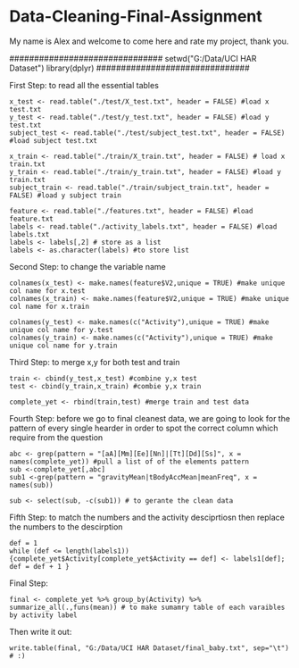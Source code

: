 # Data-Cleaning-Final-Assignment

My name is Alex and welcome to come here and rate my project, thank you.

###############################
	setwd("G:/Data/UCI HAR Dataset")
	library(dplyr)
###############################

First Step: to read all the essential tables

	x_test <- read.table("./test/X_test.txt", header = FALSE) #load x test.txt
	y_test <- read.table("./test/y_test.txt", header = FALSE) #load y test.txt
	subject_test <- read.table("./test/subject_test.txt", header = FALSE) #load subject test.txt
	
	x_train <- read.table("./train/X_train.txt", header = FALSE) # load x train.txt
	y_train <- read.table("./train/y_train.txt", header = FALSE) #load y train.txt
	subject_train <- read.table("./train/subject_train.txt", header = FALSE) #load y subject train
	   
	feature <- read.table("./features.txt", header = FALSE) #load feature.txt
	labels <- read.table("./activity_labels.txt", header = FALSE) #load labels.txt
	labels <- labels[,2] # store as a list
	labels <- as.character(labels) #to store list
   
Second Step: to change the variable name

	colnames(x_test) <- make.names(feature$V2,unique = TRUE) #make unique col name for x.test
	colnames(x_train) <- make.names(feature$V2,unique = TRUE) #make unique col name for x.train
	
	colnames(y_test) <- make.names(c("Activity"),unique = TRUE) #make unique col name for y.test
	colnames(y_train) <- make.names(c("Activity"),unique = TRUE) #make unique col name for y.train
    
Third Step: to merge x,y for both test and train

	train <- cbind(y_test,x_test) #combine y,x test
	test <- cbind(y_train,x_train) #combie y,x train
	    
	complete_yet <- rbind(train,test) #merge train and test data
    
Fourth Step: before we go to final cleanest data, we are going to look for the pattern of every single hearder in order to spot the correct column which require from the question

	abc <- grep(pattern = "[aA][Mm][Ee][Nn]|[Tt][Dd][Ss]", x = names(complete_yet)) #pull a list of of the elements pattern
	sub <-complete_yet[,abc]
	sub1 <-grep(pattern = "gravityMean|tBodyAccMean|meanFreq", x = names(sub))
	
	sub <- select(sub, -c(sub1)) # to gerante the clean data

Fifth Step: to match the numbers and the activity desciprtiosn then replace the numbers to the descirption

	def = 1
	while (def <= length(labels1)){complete_yet$Activity[complete_yet$Activity == def] <- labels1[def]; def = def + 1 }

Final Step:

	final <- complete_yet %>% group_by(Activity) %>% summarize_all(.,funs(mean)) # to make sumamry table of each varaibles by activity label

Then write it out:

	write.table(final, "G:/Data/UCI HAR Dataset/final_baby.txt", sep="\t") # :)








